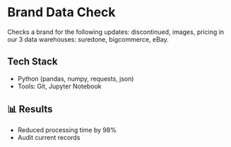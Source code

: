 # Brand Data Check
Checks a brand for the following updates: discontinued, images, pricing in our 3 data warehouses: suredone, bigcommerce, eBay.

## Tech Stack
- Python (pandas, numpy, requests, json)
- Tools: Git, Jupyter Notebook

## 📊 Results
- Reduced processing time by 98% 
- Audit current records

